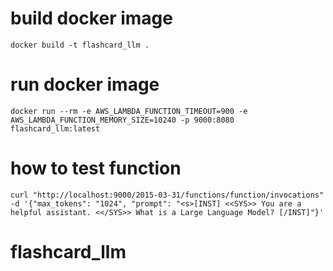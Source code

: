 # build docker image
```
docker build -t flashcard_llm .
```

# run docker image
```
docker run --rm -e AWS_LAMBDA_FUNCTION_TIMEOUT=900 -e AWS_LAMBDA_FUNCTION_MEMORY_SIZE=10240 -p 9000:8080 flashcard_llm:latest
```

# how to test function
```
curl "http://localhost:9000/2015-03-31/functions/function/invocations" -d '{"max_tokens": "1024", "prompt": "<s>[INST] <<SYS>> You are a helpful assistant. <</SYS>> What is a Large Language Model? [/INST]"}'
```
# flashcard_llm
